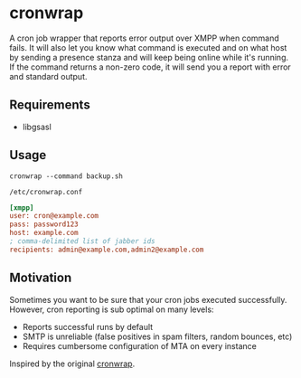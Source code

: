 cronwrap
========

A cron job wrapper that reports error output over XMPP when command fails. It
will also let you know what command is executed and on what host by sending a
presence stanza and will keep being online while it's running. If the command
returns a non-zero code, it will send you a report with error and standard
output.


## Requirements

- libgsasl


## Usage

`cronwrap --command backup.sh`


`/etc/cronwrap.conf`
``` ini
[xmpp]
user: cron@example.com
pass: password123
host: example.com
; comma-delimited list of jabber ids
recipients: admin@example.com,admin2@example.com
```


## Motivation

Sometimes you want to be sure that your cron jobs executed successfully.
However, cron reporting is sub optimal on many levels:

- Reports successful runs by default
- SMTP is unreliable (false positives in spam filters, random bounces, etc)
- Requires cumbersome configuration of MTA on every instance

Inspired by the original [cronwrap](https://pypi.python.org/pypi/cronwrap).
